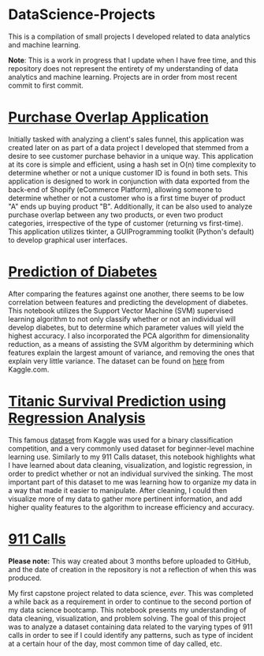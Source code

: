 # DataScience-Projects
This is a compilation of small projects I developed related to data analytics and machine learning.

**Note**: This is a work in progress that I update when I have free time, and this repository does not represent the entirety of my understanding of data analytics and machine learning. Projects are in order from most recent commit to first commit.

# [Purchase Overlap Application](https://github.com/MilanDean/DataScience-Projects/blob/master/fastOverlap_purchases.py)
Initially tasked with analyzing a client's sales funnel, this application was created later on as part of a data project I developed that stemmed from a desire to see customer purchase behavior in a unique way. This application at its core is simple and efficient, using a hash set in O(n) time complexity to determine whether or not a unique customer ID is found in both sets. This application is designed to work in conjunction with data exported from the back-end of Shopify (eCommerce Platform), allowing someone to determine whether or not a customer who is a first time buyer of product "A" ends up buying product "B". Additionally, it can be also used to analyze purchase overlap between any two products, or even two product categories, irrespective of the type of customer (returning vs first-time). This application utilizes tkinter, a GUIProgramming toolkit (Python's default) to develop graphical user interfaces.


# [Prediction of Diabetes](https://github.com/MilanDean/DataScience-Projects/blob/master/Prediction%20of%20Diabetes.ipynb)
After comparing the features against one another, there seems to be low correlation between features and predicting the development of diabetes. This notebook utilizes the Support Vector Machine (SVM) supervised learning algorithm to not only classify whether or not an individual will develop diabetes, but to determine which parameter values will yield the highest accuracy. I also incorporated the PCA algorithm for dimensionality reduction, as a means of assisting the SVM algorithm by determining which features explain the largest amount of variance, and removing the ones that explain very little variance. The dataset can be found on [here](https://www.kaggle.com/uciml/pima-indians-diabetes-database) from Kaggle.com.


# [Titanic Survival Prediction using Regression Analysis](https://github.com/MilanDean/DataScience-Projects/blob/master/Titanic%20Regression%20Analysis/Titanic%20Survival%20Prediction%20(Data%20Cleaning%20and%20Visualization).ipynb)
This famous [dataset](https://www.kaggle.com/c/titanic) from Kaggle was used for a binary classification competition, and a very commonly used dataset for beginner-level machine learning use. Similarly to my 911 Calls dataset, this notebook highlights what I have learned about data cleaning, visualization, and logistic regression, in order to predict whether or not an individual survived the sinking. The most important part of this dataset to me was learning how to organize my data in a way that made it easier to manipulate. After cleaning, I could then visualize more of my data to gather more pertinent information, and add higher quality features to the algorithm to increase efficiency and accuracy.


# [911 Calls](https://github.com/MilanDean/DataScience-Projects/blob/master/911%20Calls/DataCleaning911CallsCapstoneProject.ipynb)
__Please note:__ This way created about 3 months before uploaded to GitHub, and the date of creation in the repository is not a reflection of when this was produced.

My first capstone project related to data science, *ever*. This was completed a while back as a requirement in order to continue to the second portion of my data science bootcamp. This notebook presents my understanding of data cleaning, visualization, and problem solving. The goal of this project was to analyze a dataset containing data related to the varying types of 911 calls in order to see if I could identify any patterns, such as type of incident at a certain hour of the day, most common time of day called, etc.
